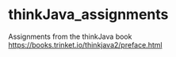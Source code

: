 # thinkJava_assignments
Assignments from the thinkJava book
https://books.trinket.io/thinkjava2/preface.html
